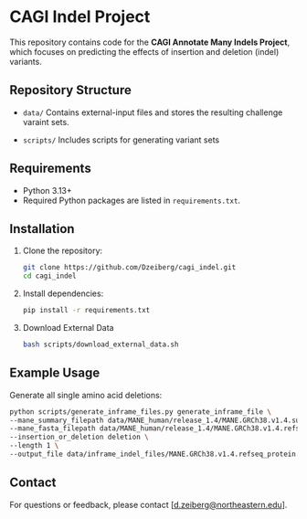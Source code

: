 # CAGI Indel Project

This repository contains code for the **CAGI Annotate Many Indels Project**, which focuses on predicting the effects of insertion and deletion (indel) variants.

## Repository Structure

- `data/`
    Contains external-input files and stores the resulting challenge varaint sets.

- `scripts/`
    Includes scripts for generating variant sets

## Requirements

- Python 3.13+
- Required Python packages are listed in `requirements.txt`.

## Installation

1. Clone the repository:
     ```bash
     git clone https://github.com/Dzeiberg/cagi_indel.git
     cd cagi_indel
     ```

2. Install dependencies:
     ```bash
     pip install -r requirements.txt
     ```

3. Download External Data
    ```bash
    bash scripts/download_external_data.sh
    ```

## Example Usage

Generate all single amino acid deletions:
```bash
python scripts/generate_inframe_files.py generate_inframe_file \
--mane_summary_filepath data/MANE_human/release_1.4/MANE.GRCh38.v1.4.summary.txt.gz \
--mane_fasta_filepath data/MANE_human/release_1.4/MANE.GRCh38.v1.4.refseq_protein.faa.gz \
--insertion_or_deletion deletion \
--length 1 \
--output_file data/inframe_indel_files/MANE.GRCh38.v1.4.refseq_protein.singleDeletion.txt
```

## Contact

For questions or feedback, please contact [d.zeiberg@northeastern.edu].
